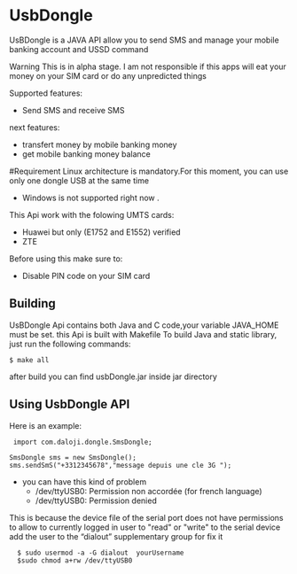 # UsbDongle
UsBDongle is a JAVA  API  allow  you to send SMS and manage your mobile banking account and USSD command

Warning 
This  is in alpha stage.
I am not responsible if this apps  will eat your money on
your SIM card or do any unpredicted things


Supported features:
* Send SMS and receive SMS

next features:
* transfert money by mobile banking money 
* get mobile banking money balance 


#Requirement
Linux architecture is mandatory.For this moment, you can use only one dongle USB at the same time 
* Windows is not supported right now  .

This Api  work with the folowing UMTS cards:
* Huawei but only (E1752 and E1552) verified
* ZTE

Before using this  make sure to:
* Disable PIN code on your SIM card

Building
--------

UsBDongle Api contains both Java and C code,your variable JAVA_HOME must be set. this Api  is built with Makefile
To build Java and static library, just run the following
commands: 

    $ make all

after build you can find  usbDongle.jar inside  jar directory

Using UsbDongle API
--------
Here is an example:


     import com.daloji.dongle.SmsDongle;
     
    SmsDongle sms = new SmsDongle(); 
    sms.sendSmS("+3312345678","message depuis une cle 3G ");

- you can have this kind of problem
  * /dev/ttyUSB0: Permission non accordée (for french language)
  * /dev/ttyUSB0: Permission denied
  
This is because the device file of the serial port does not have permissions to allow to currently logged in user to "read" or "write" to the serial device
 add the user to the “dialout” supplementary group for fix it 
 ```
   $ sudo usermod -a -G dialout  yourUsername
   $sudo chmod a+rw /dev/ttyUSB0
  ```
